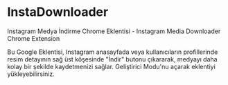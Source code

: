 # InstaDownloader
Instagram Medya İndirme Chrome Eklentisi - Instagram Media Downloader Chrome Extension

Bu Google Eklentisi, Instagram anasayfada veya kullanıcıların profillerinde resim detayının sağ üst köşesinde "İndir" butonu çıkararak, medyayı daha kolay bir şekilde kaydetmenizi sağlar.
Geliştirici Modu'nu açarak eklentiyi yükleyebilirsiniz. 
